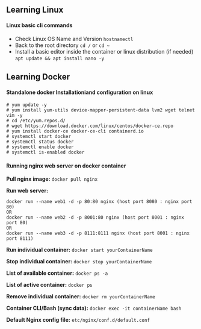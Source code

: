 ## Learning Linux

#### Linux basic cli commands

* Check Linux OS Name and Version `hostnamectl`
* Back to the root directory `cd /` or `cd ~`
* Install a basic editor inside the container or linux distribution (if needed) `apt update && apt install nano -y`

## Learning Docker

#### Standalone docker Installationiand configuration on linux

```dockerInstall
# yum update -y
# yum install yum-utils device-mapper-persistent-data lvm2 wget telnet vim -y
# cd /etc/yum.repos.d/
# wget https://download.docker.com/linux/centos/docker-ce.repo
# yum install docker-ce docker-ce-cli containerd.io
# systemctl start docker
# systemctl status docker
# systemctl enable docker
# systemctl is-enabled docker
```

#### Running nginx web server on docker container

**Pull nginx image:**  `docker pull nginx`

**Run web server:**

```dockerRun
docker run --name web1 -d -p 80:80 nginx (host port 8080 : nginx port 80)
OR
docker run --name web2 -d -p 8001:80 nginx (host port 8001 : nginx port 80)
OR
docker run --name web3 -d -p 8111:8111 nginx (host port 8001 : nginx port 8111)
```
**Run individual container:** `docker start yourContainerName`

**Stop individual container:** `docker stop yourContainerName`

**List of available container:** `docker ps -a`

**List of active container:** `docker ps`

**Remove individual container:** `docker rm yourContainerName`

**Container CLI/Bash (sync data):** `docker exec -it containerName bash`

**Default Nginx config file:** `etc/nginx/conf.d/default.conf`